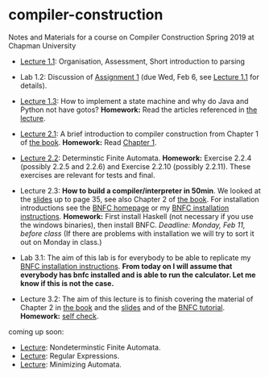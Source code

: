 # compiler-construction
Notes and Materials for a course on Compiler Construction Spring 2019 at Chapman University

- [Lecture 1.1](lecture-1.1.md): Organisation, Assessment, Short introduction to parsing  
- Lab 1.2: Discussion of [Assignment 1](https://hackmd.io/s/HyaDeaXzN#) (due Wed, Feb 6, see [Lecture 1.1](lecture-1.1.md) for details).

- [Lecture 1.3](https://hackmd.io/s/S110eS-VE#): How to implement a state machine and why do Java and Python not have gotos? **Homework:** Read the articles referenced in [the lecture](https://hackmd.io/s/S110eS-VE).

- [Lecture 2.1](http://www.grammaticalframework.org/ipl-book/slides/1-slides-ipl-book.pdf): A brief introduction to compiler construction from Chapter 1 of [the book](http://www.grammaticalframework.org/ipl-book/). **Homework:** Read [Chapter 1](http://www.cse.chalmers.se/edu/year/2012/course/DAT150/lectures/plt-book.pdf).


- [Lecture 2.2](lecture-2.2.md): Determinstic Finite Automata. **Homework:** Exercise 2.2.4 (possibly 2.2.5 and 2.2.6) and Exercise 2.2.10 (possibly 2.2.11). These exercises are relevant for tests and final.

- Lecture 2.3: **How to build a compiler/interpreter in 50min**. We looked at the [slides](http://www.grammaticalframework.org/ipl-book/slides/2-slides-ipl-book.pdf) up to page 35, see also Chapter 2 of [the book](http://www.cse.chalmers.se/edu/year/2012/course/DAT150/lectures/plt-book.pdf). For installation  introductions see the [BNFC homepage](http://bnfc.digitalgrammars.com) or my [BNFC installation instructions](https://github.com/alexhkurz/compiler-construction/blob/master/BNFC-installation.md). **Homework:** First install Haskell (not necessary if you use the windows binaries), then install BNFC. *Deadline: Monday, Feb 11, before class* (If there are problems with installation we will try to sort it out on Monday in class.)

- Lab 3.1: The aim of this lab is for everybody to be able to replicate my [BNFC installation instructions](https://github.com/alexhkurz/compiler-construction/blob/master/BNFC-installation.md). **From today on I will assume that everybody has bnfc installed and is able to run the calculator. Let me know if this is not the case.**

- Lecture 3.2: The aim of this lecture is to finish covering the material of Chapter 2 in [the book](http://www.cse.chalmers.se/edu/year/2012/course/DAT150/lectures/plt-book.pdf) and the [slides](http://www.grammaticalframework.org/ipl-book/slides/2-slides-ipl-book.pdf) and of the [BNFC tutorial](http://bnfc.digitalgrammars.com/tutorial/bnfc-tutorial.html). **Homework:**  [self check](https://github.com/alexhkurz/compiler-construction/blob/master/BNFC-example.md).

coming up soon:

- [Lecture](): Nondeterminstic Finite Automata. 
- [Lecture](): Regular Expressions. 
- [Lecture](): Minimizing Automata. 


